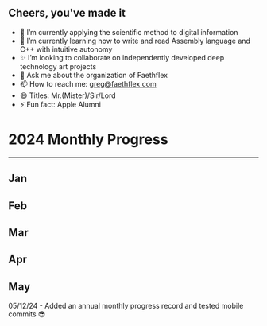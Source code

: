 ## Cheers, you've made it

- 🔭 I’m currently applying the scientific method to digital information
- 🌱 I’m currently learning how to write and read Assembly language and C++ with intuitive autonomy
- ✨ I’m looking to collaborate on independently developed deep technology art projects
- 💬 Ask me about the organization of Faethflex
- 📫 How to reach me: greg@faethflex.com
- 😄 Titles: Mr.(Mister)/Sir/Lord
- ⚡ Fun fact: Apple Alumni

# 2024 Monthly Progress
----------------
## Jan
## Feb
## Mar
## Apr
## May
05/12/24 - Added an annual monthly progress record and tested mobile commits 😎